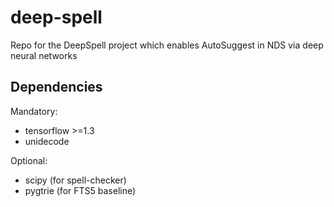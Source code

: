# deep-spell
Repo for the DeepSpell project which enables AutoSuggest in NDS via deep neural networks

Dependencies
------------

Mandatory:
* tensorflow >=1.3
* unidecode

Optional:
* scipy (for spell-checker)
* pygtrie (for FTS5 baseline)
